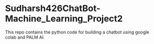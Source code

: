 # Sudharsh426ChatBot-Machine_Learning_Project2
This repo contains the python code for building a chatbot using google colab and PALM AI.
